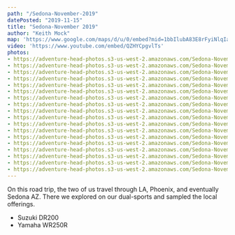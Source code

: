 ```yaml
---
path: "/Sedona-November-2019"
datePosted: "2019-11-15"
title: "Sedona-November 2019"
author: "Keith Mock"
map: 'https://www.google.com/maps/d/u/0/embed?mid=1bbIlubA83E8rFyiNlqIaOFTrzsvyOyl6'
video: 'https://www.youtube.com/embed/QZHYCpgvlTs'
photos:
- https://adventure-head-photos.s3-us-west-2.amazonaws.com/Sedona-November-2019/IMG_0820.jpeg
- https://adventure-head-photos.s3-us-west-2.amazonaws.com/Sedona-November-2019/IMG_0840.jpeg
- https://adventure-head-photos.s3-us-west-2.amazonaws.com/Sedona-November-2019/IMG_0851.jpeg
- https://adventure-head-photos.s3-us-west-2.amazonaws.com/Sedona-November-2019/IMG_3598.jpeg
- https://adventure-head-photos.s3-us-west-2.amazonaws.com/Sedona-November-2019/IMG_3600.jpeg
- https://adventure-head-photos.s3-us-west-2.amazonaws.com/Sedona-November-2019/IMG_3603.jpeg
- https://adventure-head-photos.s3-us-west-2.amazonaws.com/Sedona-November-2019/IMG_3605.jpeg
- https://adventure-head-photos.s3-us-west-2.amazonaws.com/Sedona-November-2019/IMG_3607.jpeg
- https://adventure-head-photos.s3-us-west-2.amazonaws.com/Sedona-November-2019/IMG_3608.jpeg
- https://adventure-head-photos.s3-us-west-2.amazonaws.com/Sedona-November-2019/IMG_3611.jpeg
- https://adventure-head-photos.s3-us-west-2.amazonaws.com/Sedona-November-2019/IMG_3612.jpeg
- https://adventure-head-photos.s3-us-west-2.amazonaws.com/Sedona-November-2019/IMG_3613.jpeg
- https://adventure-head-photos.s3-us-west-2.amazonaws.com/Sedona-November-2019/IMG_3614.jpeg
- https://adventure-head-photos.s3-us-west-2.amazonaws.com/Sedona-November-2019/IMG_3619.jpeg
- https://adventure-head-photos.s3-us-west-2.amazonaws.com/Sedona-November-2019/IMG_3625.jpeg
- https://adventure-head-photos.s3-us-west-2.amazonaws.com/Sedona-November-2019/IMG_3628.jpeg
- https://adventure-head-photos.s3-us-west-2.amazonaws.com/Sedona-November-2019/IMG_3636.jpeg
- https://adventure-head-photos.s3-us-west-2.amazonaws.com/Sedona-November-2019/IMG_3643.jpeg
---
```


On this road trip, the two of us travel through LA, Phoenix, and eventually Sedona AZ. There we explored on our dual-sports and sampled the local offerings.

- Suzuki DR200
- Yamaha WR250R